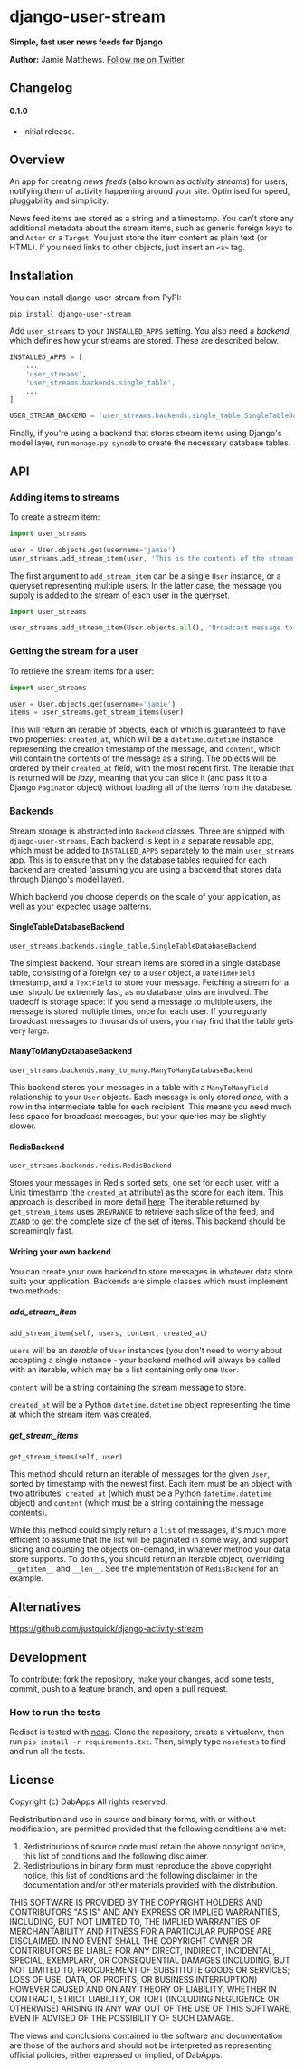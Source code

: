 # django-user-stream

**Simple, fast user news feeds for Django**

**Author:** Jamie Matthews. [Follow me on Twitter](http://twitter.com/j4mie).

## Changelog

#### 0.1.0

* Initial release.

## Overview

An app for creating *news feeds* (also known as *activity streams*) for users,
notifying them of activity happening around your site. Optimised for speed,
pluggability and simplicity.

News feed items are stored as a string and a timestamp. You can't store any
additional metadata about the stream items, such as generic foreign keys to and
`Actor` or a `Target`. You just store the item content as plain text (or HTML).
If you need links to other objects, just insert an `<a>` tag.

## Installation

You can install django-user-stream from PyPI:

    pip install django-user-stream

Add `user_streams` to your `INSTALLED_APPS` setting. You also need a *backend*,
which defines how your streams are stored. These are described below.

```python
INSTALLED_APPS = [
    ...
    'user_streams',
    'user_streams.backends.single_table',
    ...
]

USER_STREAM_BACKEND = 'user_streams.backends.single_table.SingleTableDatabaseBackend'
```

Finally, if you're using a backend that stores stream items using Django's model
layer, run `manage.py syncdb` to create the necessary database tables.

## API

### Adding items to streams

To create a stream item:

```python
import user_streams

user = User.objects.get(username='jamie')
user_streams.add_stream_item(user, 'This is the contents of the stream item')
```

The first argument to `add_stream_item` can be a single `User` instance, or a queryset
representing multiple users. In the latter case, the message you supply is added
to the stream of each user in the queryset.

```python
import user_streams

user_streams.add_stream_item(User.objects.all(), 'Broadcast message to all users')
```

### Getting the stream for a user

To retrieve the stream items for a user:

```python
import user_streams

user = User.objects.get(username='jamie')
items = user_streams.get_stream_items(user)
```

This will return an iterable of objects, each of which is guaranteed to have two
properties: `created_at`, which will be a `datetime.datetime` instance
representing the creation timestamp of the message, and `content`, which will
contain the contents of the message as a string. The objects will be ordered by
their `created_at` field, with the most recent first. The iterable that is
returned will be *lazy*, meaning that you can slice it (and pass it to a Django
`Paginator` object) without loading all of the items from the database.

### Backends

Stream storage is abstracted into `Backend` classes. Three are shipped with
`django-user-streams`, Each backend is kept in a separate reusable app, which
must be added to `INSTALLED_APPS` separately to the main `user_streams` app. This
is to ensure that only the database tables required for each backend are created
(assuming you are using a backend that stores data through Django's model
 layer).

Which backend you choose depends on the scale of your application, as well as
your expected usage patterns.

#### SingleTableDatabaseBackend

`user_streams.backends.single_table.SingleTableDatabaseBackend`

The simplest backend. Your stream items are stored in a single database table,
consisting of a foreign key to a `User` object, a `DateTimeField` timestamp, and
a `TextField` to store your message. Fetching a stream for a user should be
extremely fast, as no database joins are involved. The tradeoff is storage
space: If you send a message to multiple users, the message is stored multiple
times, once for each user. If you regularly broadcast messages to thousands of
users, you may find that the table gets very large.

#### ManyToManyDatabaseBackend

`user_streams.backends.many_to_many.ManyToManyDatabaseBackend`

This backend stores your messages in a table with a `ManyToManyField`
relationship to your `User` objects. Each message is only stored *once*, with a
row in the intermediate table for each recipient. This means you need much less
space for broadcast messages, but your queries may be slightly slower.

#### RedisBackend

`user_streams.backends.redis.RedisBackend`

Stores your messages in Redis sorted sets, one set for each user,  with a Unix
timestamp (the `created_at` attribute) as the score for each item. This approach
is described in more detail
[here](http://blog.waxman.me/how-to-build-a-fast-news-feed-in-redis). The
iterable returned by `get_stream_items` uses `ZREVRANGE` to retrieve each slice of the
feed, and `ZCARD` to get the complete size of the set of items. This backend
should be screamingly fast.

#### Writing your own backend

You can create your own backend to store messages in whatever data store suits
your application. Backends are simple classes which must implement two methods:

##### add_stream_item

`add_stream_item(self, users, content, created_at)`

`users` will be an *iterable* of `User` instances (you don't need to worry
about accepting a single instance - your backend method will always be called
with an iterable, which may be a list containing only one `User`.

`content` will be a string containing the stream message to store.

`created_at` will be a Python `datetime.datetime` object representing the
time at which the stream item was created.

##### get_stream_items

`get_stream_items(self, user)`

This method should return an iterable of messages for the given `User`, sorted
by timestamp with the newest first. Each item must be an object with two
attributes: `created_at` (which must be a Python `datetime.datetime` object)
and `content` (which must be a string containing the message contents).

While this method could simply return a `list` of messages, it's much more
efficient to assume that the list will be paginated in some way, and support
slicing and counting the objects on-demand, in whatever method your data store
supports. To do this, you should return an iterable object, overriding
`__getitem__` and `__len__`. See the implementation of `RedisBackend` for an
example.

## Alternatives

https://github.com/justquick/django-activity-stream

## Development

To contribute: fork the repository, make your changes, add some tests, commit,
push to a feature branch, and open a pull request.

### How to run the tests

Rediset is tested with [nose](http://nose.readthedocs.org). Clone the repository,
create a virtualenv, then run `pip install -r requirements.txt`. Then, simply type
`nosetests` to find and run all the tests.

## License

Copyright (c) DabApps
All rights reserved.

Redistribution and use in source and binary forms, with or without
modification, are permitted provided that the following conditions are met:

1. Redistributions of source code must retain the above copyright notice, this
   list of conditions and the following disclaimer.
2. Redistributions in binary form must reproduce the above copyright notice,
   this list of conditions and the following disclaimer in the documentation
   and/or other materials provided with the distribution.

THIS SOFTWARE IS PROVIDED BY THE COPYRIGHT HOLDERS AND CONTRIBUTORS "AS IS" AND
ANY EXPRESS OR IMPLIED WARRANTIES, INCLUDING, BUT NOT LIMITED TO, THE IMPLIED
WARRANTIES OF MERCHANTABILITY AND FITNESS FOR A PARTICULAR PURPOSE ARE
DISCLAIMED. IN NO EVENT SHALL THE COPYRIGHT OWNER OR CONTRIBUTORS BE LIABLE FOR
ANY DIRECT, INDIRECT, INCIDENTAL, SPECIAL, EXEMPLARY, OR CONSEQUENTIAL DAMAGES
(INCLUDING, BUT NOT LIMITED TO, PROCUREMENT OF SUBSTITUTE GOODS OR SERVICES;
LOSS OF USE, DATA, OR PROFITS; OR BUSINESS INTERRUPTION) HOWEVER CAUSED AND
ON ANY THEORY OF LIABILITY, WHETHER IN CONTRACT, STRICT LIABILITY, OR TORT
(INCLUDING NEGLIGENCE OR OTHERWISE) ARISING IN ANY WAY OUT OF THE USE OF THIS
SOFTWARE, EVEN IF ADVISED OF THE POSSIBILITY OF SUCH DAMAGE.

The views and conclusions contained in the software and documentation are those
of the authors and should not be interpreted as representing official policies,
either expressed or implied, of DabApps.
